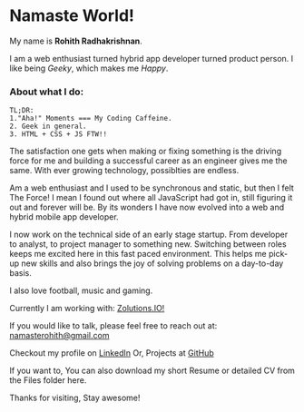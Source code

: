 # Namaste World!

My name is **Rohith Radhakrishnan**.

I am a web enthusiast turned hybrid app developer turned product person. I like being _Geeky_, which makes me _Happy_.


### About what I do:
```
TL;DR:
1."Aha!" Moments === My Coding Caffeine.
2. Geek in general.
3. HTML + CSS + JS FTW!!
```


The satisfaction one gets when making or fixing something is the driving force for me and building a successful career as an engineer gives me the same. With ever growing technology, possiblties are endless.

Am a web enthusiast and I used to be synchronous and static, but then I felt The Force! I mean I found out where all JavaScript had got in, still figuring it out and forever will be. By its wonders I have now evolved into a web and hybrid mobile app developer.

I now work on the technical side of an early stage startup. From developer to analyst, to project manager to something new. Switching between roles keeps me excited here in this fast paced environment. This helps me pick-up new skills and also brings the joy of solving problems on a day-to-day basis.

I also love football, music and gaming.

Currently I am working with: [Zolutions.IO!](https://Zolutions.IO/)

If you would like to talk, please feel free to reach out at:
namasterohith@gmail.com


Checkout my profile on [LinkedIn](https://in.linkedin.com/in/namasterohith/) Or,
Projects at [GitHub](https://github.com/namasterohith/)


If you want to, You can also download my short Resume or detailed CV from the Files folder here.

Thanks for visiting, Stay awesome!
